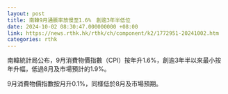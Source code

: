 ```yaml
---
layout: post
title: 南韓9月通脹率放慢至1.6%　創逾3年半低位
date: 2024-10-02 08:30:47.000000000 +08:00
link: https://news.rthk.hk/rthk/ch/component/k2/1772951-20241002.htm
categories: rthk
---
```


南韓統計局公布，9月消費物價指數（CPI）按年升1.6%，創逾3年半以來最小按年升幅，低過8月及市場預計的1.9%。

9月消費物價指數按月升0.1%，同樣低於8月及市場預期。
